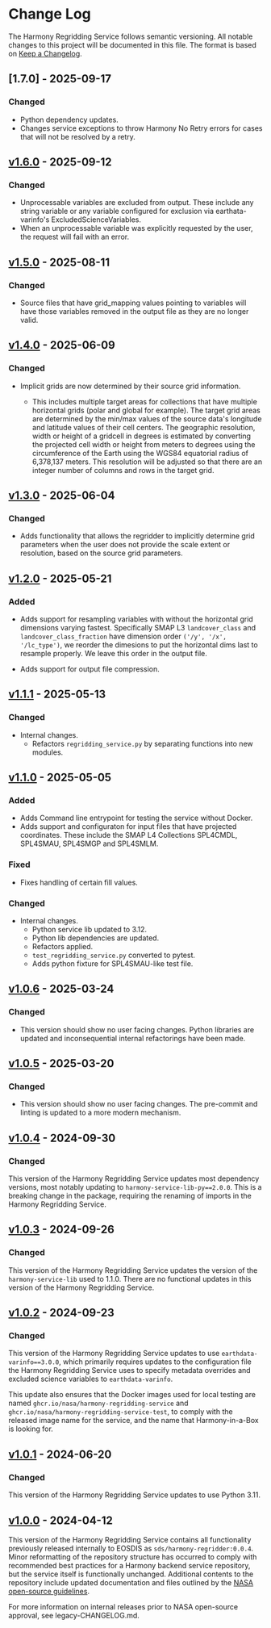 # Change Log

The Harmony Regridding Service follows semantic versioning. All notable changes
to this project will be documented in this file. The format is based on [Keep a
Changelog](http://keepachangelog.com/en/1.0.0/).

## [1.7.0] - 2025-09-17

### Changed

- Python dependency updates.
- Changes service exceptions to throw Harmony No Retry errors for cases that will not
  be resolved by a retry.


## [v1.6.0] - 2025-09-12

### Changed

- Unprocessable variables are excluded from output. These include any string
  variable or any variable configured for exclusion via earthata-varinfo's
  ExcludedScienceVariables.
- When an unprocessable variable was explicitly requested by the user, the
  request will fail with an error.

## [v1.5.0] - 2025-08-11

### Changed

- Source files that have grid_mapping values pointing to variables will have
  those variables removed in the output file as they are no longer valid.


## [v1.4.0] - 2025-06-09

### Changed

- Implicit grids are now determined by their source grid information.

    + This includes multiple target areas for collections that have multiple
    horizontal grids (polar and global for example).  The target grid areas are
    determined by the min/max values of the source data's longitude and
    latitude values of their cell centers.  The geographic resolution, width or
    height of a gridcell in degrees is estimated by converting the projected
    cell width or height from meters to degrees using the circumference of the
    Earth using the WGS84 equatorial radius of 6,378,137 meters. This
    resolution will be adjusted so that there are an integer number of columns
    and rows in the target grid.

## [v1.3.0] - 2025-06-04

### Changed

- Adds functionality that allows the regridder to implicitly determine grid
parameters when the user does not provide the scale extent or resolution,
based on the source grid parameters.

## [v1.2.0] - 2025-05-21

### Added

- Adds support for resampling variables with without the horizontal grid
  dimensions varying fastest.  Specifically SMAP L3 `landcover_class` and
  `landcover_class_fraction` have dimension order `('/y', '/x', '/lc_type')`,
  we reorder the dimesions to put the horizontal dims last to resample
  properly. We leave this order in the output file.

- Adds support for output file compression.

## [v1.1.1] - 2025-05-13

### Changed

- Internal changes.
  + Refactors `regridding_service.py` by separating functions into new
  modules.


## [v1.1.0] - 2025-05-05

### Added
- Adds Command line entrypoint for testing the service without Docker.
- Adds support and configuraton for input files that have projected
  coordinates. These include the SMAP L4 Collections SPL4CMDL, SPL4SMAU,
  SPL4SMGP and SPL4SMLM.

### Fixed
- Fixes handling of certain fill values.

### Changed
- Internal changes.
  + Python service lib updated to 3.12.
  + Python lib dependencies are updated.
  + Refactors applied.
  + `test_regridding_service.py` converted to pytest.
  + Adds python fixture for SPL4SMAU-like test file.


## [v1.0.6] - 2025-03-24

### Changed
- This version should show no user facing changes. Python libraries are updated
  and inconsequential internal refactorings have been made.


## [v1.0.5] - 2025-03-20

### Changed
- This version should show no user facing changes. The pre-commit and
  linting is updated to a more modern mechanism.

## [v1.0.4] - 2024-09-30

### Changed
This version of the Harmony Regridding Service updates most dependency versions,
most notably updating to `harmony-service-lib-py==2.0.0`. This is a breaking
change in the package, requiring the renaming of imports in the Harmony
Regridding Service.

## [v1.0.3] - 2024-09-26

### Changed
This version of the Harmony Regridding Service updates the version of the
`harmony-service-lib` used to 1.1.0. There are no functional updates in this
version of the Harmony Regridding Service.

## [v1.0.2] - 2024-09-23

### Changed
This version of the Harmony Regridding Service updates to use
`earthdata-varinfo==3.0.0`, which primarily requires updates to the
configuration file the Harmony Regridding Service uses to specify metadata
overrides and excluded science variables to `earthdata-varinfo`.

This update also ensures that the Docker images used for local testing are
named `ghcr.io/nasa/harmony-regridding-service` and
`ghcr.io/nasa/harmony-regridding-service-test`, to comply with the released
image name for the service, and the name that Harmony-in-a-Box is looking for.

## [v1.0.1] - 2024-06-20

### Changed
This version of the Harmony Regridding Service updates to use Python 3.11.

## [v1.0.0] -  2024-04-12

This version of the Harmony Regridding Service contains all functionality
previously released internally to EOSDIS as `sds/harmony-regridder:0.0.4`.
Minor reformatting of the repository structure has occurred to comply with
recommended best practices for a Harmony backend service repository, but the
service itself is functionally unchanged. Additional contents to the repository
include updated documentation and files outlined by the
[NASA open-source guidelines](https://code.nasa.gov/#/guide).

For more information on internal releases prior to NASA open-source approval,
see legacy-CHANGELOG.md.

[v1.6.0]: https://github.com/nasa/harmony-regridding-service/releases/tag/1.6.0
[v1.5.0]: https://github.com/nasa/harmony-regridding-service/releases/tag/1.5.0
[v1.4.0]: https://github.com/nasa/harmony-regridding-service/releases/tag/1.4.0
[v1.3.0]: https://github.com/nasa/harmony-regridding-service/releases/tag/1.3.0
[v1.2.0]: https://github.com/nasa/harmony-regridding-service/releases/tag/1.2.0
[v1.1.1]: https://github.com/nasa/harmony-regridding-service/releases/tag/1.1.1
[v1.1.0]: https://github.com/nasa/harmony-regridding-service/releases/tag/1.1.0
[v1.0.6]: https://github.com/nasa/harmony-regridding-service/releases/tag/1.0.6
[v1.0.5]: https://github.com/nasa/harmony-regridding-service/releases/tag/1.0.5
[v1.0.4]: https://github.com/nasa/harmony-regridding-service/releases/tag/1.0.4
[v1.0.3]: https://github.com/nasa/harmony-regridding-service/releases/tag/1.0.3
[v1.0.2]: https://github.com/nasa/harmony-regridding-service/releases/tag/1.0.2
[v1.0.1]: https://github.com/nasa/harmony-regridding-service/releases/tag/1.0.1
[v1.0.0]: https://github.com/nasa/harmony-regridding-service/releases/tag/1.0.0
